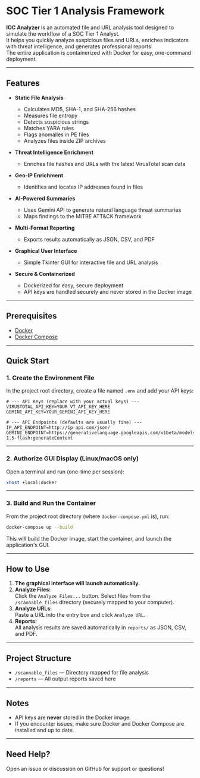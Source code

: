 # SOC Tier 1 Analysis Framework

**IOC Analyzer** is an automated file and URL analysis tool designed to simulate the workflow of a SOC Tier 1 Analyst.  
It helps you quickly analyze suspicious files and URLs, enriches indicators with threat intelligence, and generates professional reports.  
The entire application is containerized with Docker for easy, one-command deployment.

---

## Features

- **Static File Analysis**
  - Calculates MD5, SHA-1, and SHA-256 hashes
  - Measures file entropy
  - Detects suspicious strings
  - Matches YARA rules
  - Flags anomalies in PE files
  - Analyzes files inside ZIP archives

- **Threat Intelligence Enrichment**
  - Enriches file hashes and URLs with the latest VirusTotal scan data

- **Geo-IP Enrichment**
  - Identifies and locates IP addresses found in files

- **AI-Powered Summaries**
  - Uses Gemini API to generate natural language threat summaries
  - Maps findings to the MITRE ATT&CK framework

- **Multi-Format Reporting**
  - Exports results automatically as JSON, CSV, and PDF

- **Graphical User Interface**
  - Simple Tkinter GUI for interactive file and URL analysis

- **Secure & Containerized**
  - Dockerized for easy, secure deployment
  - API keys are handled securely and never stored in the Docker image

---

## Prerequisites

- [Docker](https://www.docker.com/)
- [Docker Compose](https://docs.docker.com/compose/)

---

## Quick Start

### 1. Create the Environment File

In the project root directory, create a file named `.env` and add your API keys:

```env
# --- API Keys (replace with your actual keys) ---
VIRUSTOTAL_API_KEY=YOUR_VT_API_KEY_HERE
GEMINI_API_KEY=YOUR_GEMINI_API_KEY_HERE

# --- API Endpoints (defaults are usually fine) ---
IP_API_ENDPOINT=http://ip-api.com/json/
GEMINI_ENDPOINT=https://generativelanguage.googleapis.com/v1beta/models/gemini-1.5-flash:generateContent
```

---

### 2. Authorize GUI Display (Linux/macOS only)

Open a terminal and run (one-time per session):

```sh
xhost +local:docker
```

---

### 3. Build and Run the Container

From the project root directory (where `docker-compose.yml` is), run:

```sh
docker-compose up --build
```

This will build the Docker image, start the container, and launch the application's GUI.

---

##  How to Use

1. **The graphical interface will launch automatically.**
2. **Analyze Files:**  
   Click the `Analyze Files...` button. Select files from the `/scannable_files` directory (securely mapped to your computer).
3. **Analyze URLs:**  
   Paste a URL into the entry box and click `Analyze URL`.
4. **Reports:**  
   All analysis results are saved automatically in `reports/` as JSON, CSV, and PDF.

---

##  Project Structure

- `/scannable_files` — Directory mapped for file analysis
- `/reports` — All output reports saved here

---

##  Notes

- API keys are **never** stored in the Docker image.
- If you encounter issues, make sure Docker and Docker Compose are installed and up to date.

---

##  Need Help?

Open an issue or discussion on GitHub for support or questions!
